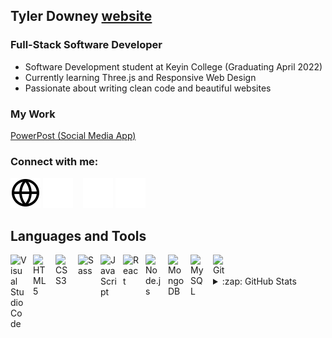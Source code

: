## Tyler Downey [website]

### Full-Stack Software Developer

- Software Development student at Keyin College (Graduating April 2022)
- Currently learning Three.js and Responsive Web Design
- Passionate about writing clean code and beautiful websites

### My Work

[PowerPost (Social Media App)]

### Connect with me:

[![website](./img/globe-light.svg)](https://www.tylerdowney.tech#gh-light-mode-only)
[![website](./img/globe-dark.svg)](https://www.tylerdowney.tech#gh-dark-mode-only)
&nbsp;&nbsp;
[![website](./img/linkedin-light.svg)](https://www.linkedin.com/in/tyler-downey-220007212/#gh-light-mode-only)
[![website](./img/linkedin-dark.svg)](https://www.linkedin.com/in/tyler-downey-220007212/#gh-dark-mode-only)

## Languages and Tools

<img align="left" alt="Visual Studio Code" width="26px" src="https://cdn.jsdelivr.net/gh/devicons/devicon/icons/vscode/vscode-original.svg" style="padding-right:10px;" />
<img align="left" alt="HTML5" width="26px" src="https://cdn.jsdelivr.net/gh/devicons/devicon/icons/html5/html5-original.svg" style="padding-right:10px;" />
<img align="left" alt="CSS3" width="26px" src="https://cdn.jsdelivr.net/gh/devicons/devicon/icons/css3/css3-original.svg" style="padding-right:10px;" />
<img align="left" alt="Sass" width="26px" src="https://cdn.jsdelivr.net/gh/devicons/devicon/icons/sass/sass-original.svg" style="padding-right:10px;" />
<img align="left" alt="JavaScript" width="26px" src="https://cdn.jsdelivr.net/gh/devicons/devicon/icons/javascript/javascript-original.svg" style="padding-right:10px;" />
<img align="left" alt="React" width="26px" src="https://cdn.jsdelivr.net/gh/devicons/devicon/icons/react/react-original.svg" style="padding-right:10px;" />
<img align="left" alt="Node.js" width="26px" src="https://cdn.jsdelivr.net/gh/devicons/devicon/icons/nodejs/nodejs-original.svg" style="padding-right:10px;" />
<img align="left" alt="MongoDB" width="26px" src="https://cdn.jsdelivr.net/gh/devicons/devicon/icons/mongodb/mongodb-original.svg" style="padding-right:10px;" />
<img align="left" alt="MySQL" width="26px" src="https://cdn.jsdelivr.net/gh/devicons/devicon/icons/mysql/mysql-original.svg" style="padding-right:10px;" />
<img align="left" alt="Git" width="26px" src="https://cdn.jsdelivr.net/gh/devicons/devicon/icons/git/git-original.svg" style="padding-right:10px;" />

<br />
<br />

<details>
  <summary>:zap: GitHub Stats</summary>

  <img align="left" alt="Tylers's GitHub Stats" src="https://github-readme-stats.vercel.app/api?username=tylerdowney13&show_icons=true&hide_border=false&title_color=ff652f&icon_color=FFE400&bg_color=09131B&text_color=ffffff&border_color=0c1a25" />

</details>

[website]: https://www.tylerdowney.tech
[powerpost (social media app)]: https://powerpost.netlify.app
